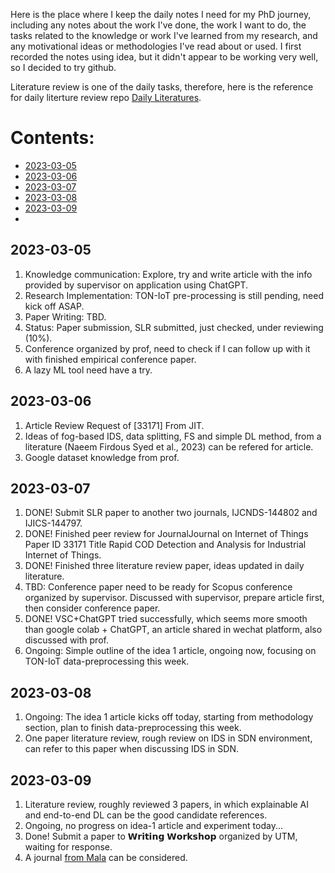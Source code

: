 Here is the place where I keep the daily notes I need for my PhD journey, including any notes about the work I've done, the work I want to do, the tasks related to the knowledge or work I've learned from my research, and any motivational ideas or methodologies I've read about or used.
I first recorded the notes using idea, but it didn't appear to be working very well, so I decided to try github.

Literature review is one of the daily tasks, therefore, here is the reference for daily literture review repo [Daily Literatures](https://github.com/goldboy225/PhD-Journey/blob/main/Literatures%20Daily.md).

# Contents:
- [2023-03-05](#2023-03-05)
- [2023-03-06](#2023-03-06)
- [2023-03-07](#2023-03-07)
- [2023-03-08](#2023-03-08)
- [2023-03-09](#2023-03-09)
- 


## 2023-03-05
1. Knowledge communication: Explore, try and write article with the info provided by supervisor on application using ChatGPT.
2. Research Implementation: TON-IoT pre-processing is still pending, need kick off ASAP.
3. Paper Writing: TBD.
4. Status: Paper submission, SLR submitted, just checked, under reviewing (10%).
5. Conference organized by prof, need to check if I can follow up with it with finished empirical conference paper.
6. A lazy ML tool need have a try.

## 2023-03-06
1. Article Review Request of [33171] From JIT.
2. Ideas of fog-based IDS, data splitting, FS and simple DL method, from a literature (Naeem Firdous Syed et al., 2023) can be refered for article.
3. Google dataset knowledge from prof.

## 2023-03-07
1. DONE! Submit SLR paper to another two journals, IJCNDS-144802 and IJICS-144797.
2. DONE! Finished peer review for JournalJournal on Internet of Things Paper ID 33171 Title Rapid COD Detection and Analysis for Industrial Internet of Things.
3. DONE! Finished three literature review paper, ideas updated in daily literature.
4. TBD: Conference paper need to be ready for Scopus conference organized by supervisor. Discussed with supervisor, prepare article first, then consider conference paper.
5. DONE! VSC+ChatGPT tried successfully, which seems more smooth than google colab + ChatGPT, an article shared in wechat platform, also discussed with prof.
6. Ongoing: Simple outline of the idea 1 article, ongoing now, focusing on TON-IoT data-preprocessing this week.

## 2023-03-08
1. Ongoing: The idea 1 article kicks off today, starting from methodology section, plan to finish data-preprocessing this week.
2. One paper literature review, rough review on IDS in SDN environment, can refer to this paper when discussing IDS in SDN.

## 2023-03-09
1. Literature review, roughly reviewed 3 papers, in which explainable AI and end-to-end DL can be the good candidate references.
2. Ongoing, no progress on idea-1 article and experiment today...
3. Done! Submit a paper to 𝗪𝗿𝗶𝘁𝗶𝗻𝗴 𝗪𝗼𝗿𝗸𝘀𝗵𝗼𝗽 organized by UTM, waiting for response.
4. A journal [from Mala](https://ejournal.um.edu.my/index.php/MJCS) can be considered.
